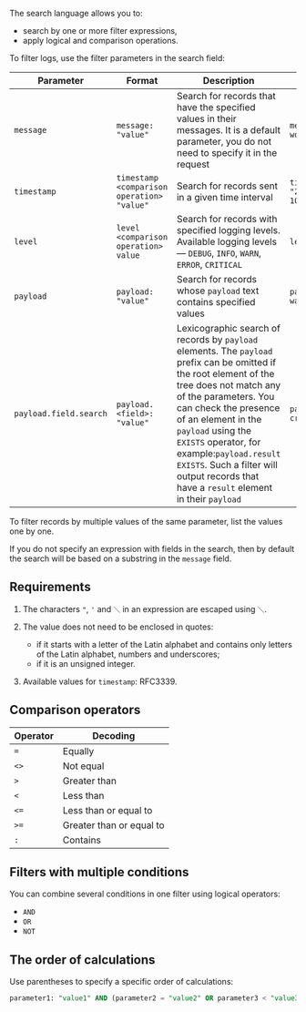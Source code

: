 The search language allows you to:

- search by one or more filter expressions,
- apply logical and comparison operations.

To filter logs, use the filter parameters in the search field:

| Parameter              | Format                                    | Description | Example |
| ---------------------- | ----------------------------------------- | ------ | ------ |
| `message`              | `message: "value"` | Search for records that have the specified values in their messages. It is a default parameter, you do not need to specify it in the request | `message: "Hello world!"` |
| `timestamp`            | `timestamp <comparison operation> "value"` | Search for records sent in a given time interval | `timestamp >= "2022-04-10T00:00:00Z"` |
| `level`                | `level <comparison operation> value` | Search for records with specified logging levels. Available logging levels — `DEBUG`, `INFO`, `WARN`, `ERROR`, `CRITICAL` | `level = INFO` |
| `payload`              | `payload: "value"` | Search for records whose `payload` text contains specified values | `payload: warning` |
| `payload.field.search` | `payload.<field>: "value"` | Lexicographic search of records by `payload` elements. The `payload` prefix can be omitted if the root element of the tree does not match any of the parameters. You can check the presence of an element in the `payload` using the `EXISTS` operator, for example:`payload.result EXISTS`. Such a filter will output records that have a `result` element in their `payload` | `payload.status: created` |

To filter records by multiple values of the same parameter, list the values one by one.

<warn>

If you do not specify an expression with fields in the search, then by default the search will be based on a substring in the `message` field.

</warn>

## Requirements

1. The characters `"`, `'` and `＼` in an expression are escaped using `＼`.
1. The value does not need to be enclosed in quotes:

   - if it starts with a letter of the Latin alphabet and contains only letters of the Latin alphabet, numbers and underscores;
   - if it is an unsigned integer.

1. Available values for `timestamp`: RFC3339.

## Comparison operators

| Operator | Decoding |
| -------- | ----------- |
| `=` | Equally |
| `<>` | Not equal |
| `>` | Greater than |
| `<` | Less than |
| `<=` | Less than or equal to |
| `>=` | Greater than or equal to |
| `:` | Contains |

## Filters with multiple conditions

You can combine several conditions in one filter using logical operators:

- `AND`
- `OR`
- `NOT`

## The order of calculations

Use parentheses to specify a specific order of calculations:

```sql
parameter1: "value1" AND (parameter2 = "value2" OR parameter3 < "value3")
```
